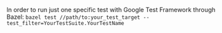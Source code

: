 
In order to run just one specific test with Google Test Framework through Bazel:
`bazel test //path/to:your_test_target --test_filter=YourTestSuite.YourTestName`